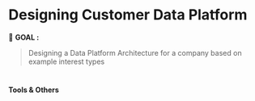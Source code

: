 # Designing Customer Data Platform
:round_pushpin: **GOAL :** 
> Designing a Data Platform Architecture for a company based on example interest types

# <h4>Tools & Others</h4>

